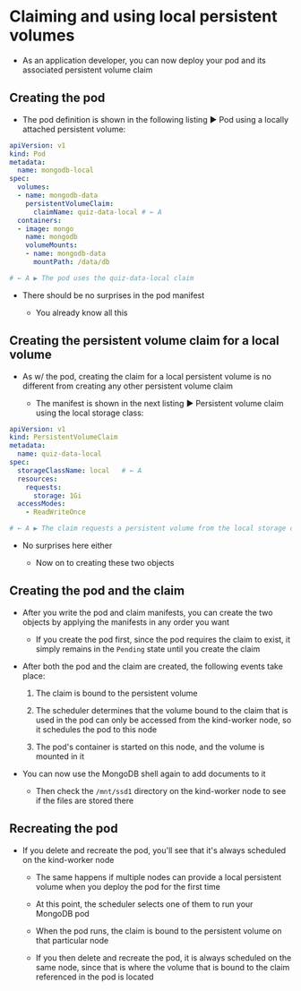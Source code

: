 # Claiming and using local persistent volumes

* As an application developer, you can now deploy your pod and its associated persistent volume claim

## Creating the pod

* The pod definition is shown in the following listing ▶︎ Pod using a locally attached persistent volume:

```yaml
apiVersion: v1
kind: Pod
metadata:
  name: mongodb-local
spec:
  volumes:
  - name: mongodb-data
    persistentVolumeClaim:
      claimName: quiz-data-local # ← A
  containers:
  - image: mongo
    name: mongodb
    volumeMounts:
    - name: mongodb-data
      mountPath: /data/db

# ← A ▶︎ The pod uses the quiz-data-local claim
```

* There should be no surprises in the pod manifest

  * You already know all this

## Creating the persistent volume claim for a local volume

* As w/ the pod, creating the claim for a local persistent volume is no different from creating any other persistent volume claim

  * The manifest is shown in the next listing ▶︎ Persistent volume claim using the local storage class:

```yaml
apiVersion: v1
kind: PersistentVolumeClaim
metadata:
  name: quiz-data-local
spec:
  storageClassName: local   # ← A
  resources:
    requests:
      storage: 1Gi
  accessModes:
    - ReadWriteOnce

# ← A ▶︎ The claim requests a persistent volume from the local storage class
```

* No surprises here either

  * Now on to creating these two objects

## Creating the pod and the claim

* After you write the pod and claim manifests, you can create the two objects by applying the manifests in any order you want

  * If you create the pod first, since the pod requires the claim to exist, it simply remains in the `Pending` state until you create the claim

* After both the pod and the claim are created, the following events take place:

  1. The claim is bound to the persistent volume

  2. The scheduler determines that the volume bound to the claim that is used in the pod can only be accessed from the kind-worker node, so it schedules the pod to this node

  3. The pod's container is started on this node, and the volume is mounted in it

* You can now use the MongoDB shell again to add documents to it

  * Then check the `/mnt/ssd1` directory on the kind-worker node to see if the files are stored there

## Recreating the pod

* If you delete and recreate the pod, you'll see that it's always scheduled on the kind-worker node

  * The same happens if multiple nodes can provide a local persistent volume when you deploy the pod for the first time

  * At this point, the scheduler selects one of them to run your MongoDB pod

  * When the pod runs, the claim is bound to the persistent volume on that particular node

  * If you then delete and recreate the pod, it is always scheduled on the same node, since that is where the volume that is bound to the claim referenced in the pod is located
